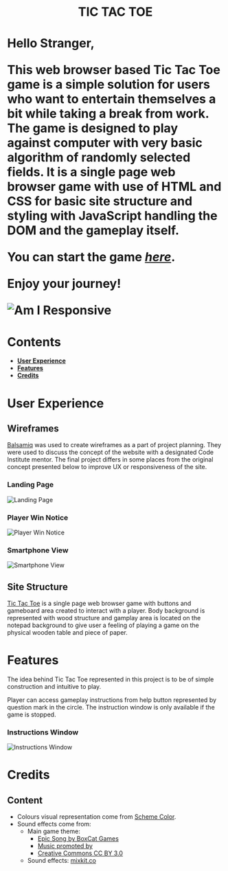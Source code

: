 <h1 align="center"><a name="top">TIC TAC TOE</a><h1>

Hello Stranger,

This web browser based **Tic Tac Toe** game is a simple solution for users who want to entertain themselves a bit while taking a break from work. The game is designed to play against computer with very basic algorithm of randomly selected fields. It is a single page web browser game with use of HTML and CSS for basic site structure and styling with JavaScript handling the DOM and the gameplay itself.

You can start the game [*here*](https://miloszmisiek.github.io/ci_p2_tictactoe/).

Enjoy your journey!

![Am I Responsive](assets/images/readme/am-i-responsive.png)

# Contents
- **[User Experience](#user-experience)**
- **[Features](#features)**
- **[Credits](#credits)**

# User Experience
## Wireframes
[Balsamiq](https://balsamiq.com/) was used to create wireframes as a part of project planning. They were used to discuss the concept of the website with a designated Code Institute mentor. The final project differs in some places from the original concept presented below to improve UX or responsiveness of the site.

### Landing Page
![Landing Page](/assets/images/readme/home.webp)

### Player Win Notice
![Player Win Notice](/assets/images/readme/player-win.webp)


### Smartphone View
![Smartphone View](/assets/images/readme/smartphone.webp)

## Site Structure
[Tic Tac Toe](https://miloszmisiek.github.io/ci_p2_tictactoe/) is a single page web browser game with buttons and gameboard area created to interact with a player. Body background is represented with wood structure and gamplay area is located on the notepad background to give user a feeling of playing a game on the physical wooden table and piece of paper.

# Features
The idea behind Tic Tac Toe represented in this project is to be of simple construction and intuitive to play. 

Player can access gameplay instructions from help button represented by question mark in the circle. The instruction window is only available if the game is stopped.

### Instructions Window
![Instructions Window](assets/images/readme/instruction-page.png)



# Credits
## Content
- Colours visual representation come from [Scheme Color](https://www.schemecolor.com/flat-gray-ui-color-palette.php).
- Sound effects come from:
  - Main game theme:  
    - [Epic Song by BoxCat Games](https://freemusicarchive.org/music/BoxCat_Games)
    - [Music promoted by](https://www.chosic.com/free-music/all/)
    - [Creative Commons CC BY 3.0](https://creativecommons.org/licenses/by/3.0/)
  - Sound effects: [mixkit.co](https://mixkit.co/free-stock-music/)
